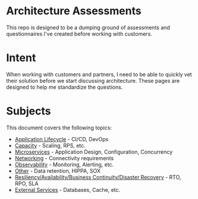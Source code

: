 # Architecture Assessments

This repo is designed to be a dumping ground of assessments and questionnaires I've created before working with customers.

# Intent

When working with customers and partners, I need to be able to quickly vet their solution before we start discussing architecture.  These pages are designed to help me standardize the questions.

# Subjects

This document covers the following topics:
* [Application Lifecycle](https://github.com/lastcoolnameleft/assessments/blob/master/application-lifecycle.md) - CI/CD, DevOps
* [Capacity](https://github.com/lastcoolnameleft/assessments/blob/master/capacity.md) - Scaling, RPS, etc.
* [Microservices](https://github.com/lastcoolnameleft/assessments/blob/master/microservices.md) - Application Design, Configuration, Concurrency
* [Networking](https://github.com/lastcoolnameleft/assessments/blob/master/networking.md) - Connectivity requirements
* [Observability](https://github.com/lastcoolnameleft/assessments/blob/master/observability.md) - Monitoring, Alerting, etc.
* [Other](https://github.com/lastcoolnameleft/assessments/blob/master/other.md) - Data retention, HIPPA, SOX
* [Resiliency/Availability/Business Continuity/Disaster Recovery](https://github.com/lastcoolnameleft/assessments/blob/master/resiliency-availability.md) - RTO, RPO, SLA
* [External Services](https://github.com/lastcoolnameleft/assessments/blob/master/external-services.md) - Databases, Cache, etc.


